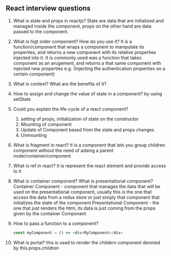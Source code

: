 ## React interview questions

1. What is state and props in reactjs?
   State are data that are initialized and managed inside the component, props on the other hand are data passed to the component.
2. What is higt order component? How do you use it?
   It is a function/component that wraps a component to manipulate its properties, and returns a new component with its relative properties injected into it. It is commonly used was a function that takes component as an arugement, and returns a that same component with injected new properties e.g. (Injecting the authentication properties on a certain component)
3. What is context? What are the benefits of it?

4. How to assign and change the value of state in a component?
   by using setState
5. Could you explain the life-cycle of a react component?
   1. setting of props, initialization of state on the constructor
   2. Mounting of component
   3. Update of Component based from the state and props changes
   4. Unmounting
6. What is fragment in react?
   It is a component that lets you group children component without the need of adaing a parent node/container/component
7. What is ref in react?
   It is represent the react element and provide access to it

8. What is container component? What is presentational component?
   Container Component - component that manages the data that will be used on the presentational component, usually this is the one that access the data from a redux store or just simply that component that initializes the state of the component
   Presentational Component - the one that just renders the html, its data is just coming from the props given by the container Component
9. How to pass a function to a component?
   ```js
   const myComponent = () => <div>MyComponent</div>
   ```
10. What is portal?
    this is used to render the childern component denoted by this.props.children
